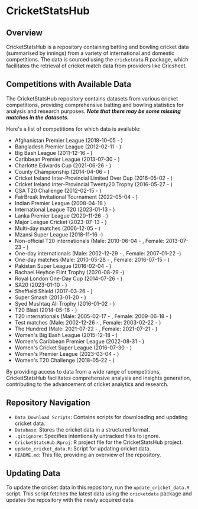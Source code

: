 # CricketStatsHub

## Overview

CricketStatsHub is a repository containing batting and bowling cricket data (summarised by innings) from a variety of international and domestic competitions. The data is sourced using the `cricketdata` R package, which facilitates the retrieval of cricket match data from providers like Cricsheet.

## Competitions with Available Data

The CricketStatsHub repository contains datasets from various cricket competitions, providing comprehensive batting and bowling statistics for analysis and research purposes. ***Note that there may be some missing matches in the datasets.***

Here's a list of competitions for which data is available:

- Afghanistan Premier League (2018-10-05 - )
- Bangladesh Premier League (2012-02-11 - )
- Big Bash League (2011-12-16 - )
- Caribbean Premier League (2013-07-30 - )
- Charlotte Edwards Cup (2021-06-26 - )
- County Championship (2014-04-06 - )
- Cricket Ireland Inter-Provincial Limited Over Cup (2016-05-02 - )
- Cricket Ireland Inter-Provincial Twenty20 Trophy (2016-05-27 - )
- CSA T20 Challenge (2012-02-15 - )
- FairBreak Invitational Tournament (2022-05-04 - )
- Indian Premier League (2008-04-18 )
- International League T20 (2023-01-13 - )
- Lanka Premier League (2020-11-26 - )
- Major League Cricket (2023-07-13 - )
- Multi-day matches (2006-12-05 - )
- Mzansi Super League (2018-11-16 -)
- Non-official T20 internationals (Male: 2010-06-04 - , Female: 2013-07-23 - )
- One-day internationals (Male: 2002-12-29 - , Female: 2007-01-22 -)
- One-day matches (Male: 2010-05-28 - , Female: 2016-07-15 - )
- Pakistan Super League (2016-02-04 - )
- Rachael Heyhoe Flint Trophy (2020-08-29 -)
- Royal London One-Day Cup (2014-07-26 - )
- SA20 (2023-01-10 - )
- Sheffield Shield (2017-03-26 - )
- Super Smash (2013-01-20 - )
- Syed Mushtaq Ali Trophy (2016-01-02 - )
- T20 Blast (2014-05-16 - )
- T20 internationals (Male: 2005-02-17 - , Female: 2009-06-18 - )
- Test matches (Male: 2002-12-26 - , Female: 2003-02-22 - )
- The Hundred (Male: 2021-07-22 - , Female: 2021-07-21 - )
- Women's Big Bash League (2015-12-18 - )
- Women's Caribbean Premier League (2022-08-31 - )
- Women's Cricket Super League (2016-07-30 - )
- Women's Premier League (2023-03-04 - )
- Women's T20 Challenge (2018-05-22 - )

By providing access to data from a wide range of competitions, CricketStatsHub facilitates comprehensive analysis and insights generation, contributing to the advancement of cricket analytics and research.

## Repository Navigation

- `Data Download Scripts`: Contains scripts for downloading and updating cricket data.
- `Database`: Stores the cricket data in a structured format.
- `.gitignore`: Specifies intentionally untracked files to ignore.
- `CricketStatsHub.Rproj`: R project file for the CricketStatsHub project.
- `update_cricket_data.R`: Script for updating cricket data.
- `README.md`: This file, providing an overview of the repository.

## Updating Data

To update the cricket data in this repository, run the `update_cricket_data.R` script. This script fetches the latest data using the `cricketdata` package and updates the repository with the newly acquired data.
